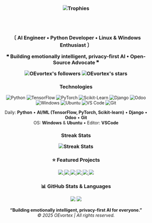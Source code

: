 <!-- OEvortex GitHub Profile README -->

<h3 align="center">

<img src="https://github-profile-trophy.vercel.app/?username=OEvortex&no-bg=true&no-frame=true&column=6&row=1&margin-w=10&theme=matrix" alt="Trophies" />

<br><br>

<p><b>〔 AI Engineer • Python Developer • Linux & Windows Enthusiast 〕</b></p>
<p>❝ Building emotionally intelligent, privacy-first AI • Open-Source Advocate ❞</p>

<img alt="OEvortex's followers" src="https://img.shields.io/github/followers/OEvortex?color=36ba01&label=Followers&logo=github&style=flat-square">
<img alt="OEvortex's stars" src="https://img.shields.io/github/stars/OEvortex?color=36ba01&label=Stars&logo=github&style=flat-square">
<br>
</h3>

<div align="center">

<h3>Technologies</h3>

<!-- Modern, clean badges via shields.io -->
<img src="https://img.shields.io/badge/Python-3776AB?style=for-the-badge&logo=python&logoColor=white" alt="Python"/>
<img src="https://img.shields.io/badge/TensorFlow-FF6F00?style=for-the-badge&logo=tensorflow&logoColor=white" alt="TensorFlow"/>
<img src="https://img.shields.io/badge/PyTorch-EE4C2C?style=for-the-badge&logo=pytorch&logoColor=white" alt="PyTorch"/>
<img src="https://img.shields.io/badge/Scikit--Learn-F7931E?style=for-the-badge&logo=scikit-learn&logoColor=white" alt="Scikit-Learn"/>
<img src="https://img.shields.io/badge/Django-092E20?style=for-the-badge&logo=django&logoColor=white" alt="Django"/>
<img src="https://img.shields.io/badge/Odoo-875A7B?style=for-the-badge&logo=odoo&logoColor=white" alt="Odoo"/>
<img src="https://img.shields.io/badge/Windows-0078D6?style=for-the-badge&logo=windows&logoColor=white" alt="Windows"/>
<img src="https://img.shields.io/badge/Ubuntu-E95420?style=for-the-badge&logo=ubuntu&logoColor=white" alt="Ubuntu"/>
<img src="https://img.shields.io/badge/VSCode-007ACC?style=for-the-badge&logo=visual-studio-code&logoColor=white" alt="VS Code"/>
<img src="https://img.shields.io/badge/Git-F05032?style=for-the-badge&logo=git&logoColor=white" alt="Git"/>

<p>Daily: <b>Python</b> • <b>AI/ML (TensorFlow, PyTorch, Scikit-learn)</b> • <b>Django</b> • <b>Odoo</b> • <b>Git</b> <br> OS: <b>Windows</b> & <b>Ubuntu</b> • Editor: <b>VSCode</b></p>
</div>

<h3 align="center">
<p>Streak Stats</p>
<img src="https://streak-stats.demolab.com?user=OEvortex&theme=transparent&hide_border=true&border_radius=10&locale=en&mode=weekly&card_width=800&background=00000000&ring=36ba01&currStreakLabel=ffffff&fire=ffffff&stroke=36ba01&sideLabels=ffffff&theme=hacker" alt="Streak Stats" />
</h3>

<h3 align="center">
<p>⭐ Featured Projects</p>

<a href="https://github.com/OEvortex/Webscout">
    <img src="https://github-readme-stats-git-masterrstaa-rickstaa.vercel.app/api/pin/?username=OEvortex&repo=Webscout&theme=transparent&show_owner=false&border_color=000000&title_color=000000&text_color=020202&border_radius=10&bg_color=0,00e9ff,3bcf05,00e9ff" />
</a>
<a href="https://github.com/OEvortex/copilot-api">
    <img src="https://github-readme-stats-git-masterrstaa-rickstaa.vercel.app/api/pin/?username=OEvortex&repo=copilot-api&theme=transparent&show_owner=false&border_color=000000&title_color=000000&text_color=020202&border_radius=10&bg_color=0,ffeb3b,3bcf05,ffeb3b" />
</a>
<a href="https://github.com/OEvortex/Gemini-Chat-API">
    <img src="https://github-readme-stats-git-masterrstaa-rickstaa.vercel.app/api/pin/?username=OEvortex&repo=Gemini-Chat-API&theme=transparent&show_owner=false&border_color=000000&title_color=000000&text_color=020202&border_radius=10&bg_color=0,ff007f,ff00ff,ff007f" />
</a>
<a href="https://github.com/OEvortex/youtube-video">
    <img src="https://github-readme-stats-git-masterrstaa-rickstaa.vercel.app/api/pin/?username=OEvortex&repo=youtube-video&theme=transparent&show_owner=false&border_color=000000&title_color=000000&text_color=020202&border_radius=10&bg_color=0,00e9ff,9c27b0,00e9ff" />
</a>
<a href="https://github.com/OEvortex/Cerebra.aiAPI">
    <img src="https://github-readme-stats-git-masterrstaa-rickstaa.vercel.app/api/pin/?username=OEvortex&repo=Cerebra.aiAPI&theme=transparent&show_owner=false&border_color=000000&title_color=000000&text_color=020202&border_radius=10&bg_color=0,ff9800,3bcf05,ff9800" />
</a>
<a href="https://github.com/OEvortex/JARVIS">
    <img src="https://github-readme-stats-git-masterrstaa-rickstaa.vercel.app/api/pin/?username=OEvortex&repo=JARVIS&theme=transparent&show_owner=false&border_color=000000&title_color=000000&text_color=020202&border_radius=10&bg_color=0,673ab7,3bcf05,673ab7" />
</a>
</h3>

<h3 align="center">
<p>📊 GitHub Stats & Languages</p>
<img src="https://github-readme-stats.vercel.app/api?username=OEvortex&show_icons=true&theme=transparent&bg-color=00000000&hide_border=false&title_color=ffffff&text_color=3bcf05&count_private=true&locale=en&rank_icon=percentile&border_color=00000000&border_radius=10&line_height=25&&show=reviews,discussions_started,discussions_answered&include_all_commits=true&text_bold=true" />
<img src="https://github-readme-stats.vercel.app/api/top-langs/?username=OEvortex&langs_count=15&layout=compact&hide_border=false&theme=transparent&locale=en&title_color=ffffff&text_color=3bcf05&card_width=350&border_color=00000000&border_radius=10&line_height=30" />
</h3>

<p align="center">
    <b>“Building emotionally intelligent, privacy-first AI for everyone.”</b><br>
    <i>© 2025 OEvortex | All rights reserved.</i>
</p>
